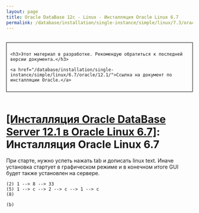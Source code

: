 ```yaml
---
layout: page
title: Oracle DataBase 12c - Linux - Инсталляция Oracle Linux 6.7
permalink: /database/installation/single-instance/simple/linux/7.3/oracle/12.2/oel67-installation/
---
```


<br/>

<div style="padding:10px; border:thin solid black;">

	<h3>Этот материал в разработке. Рекомендую обратиться к последней версии документа.</h3>

    <a href="/database/installation/single-instance/simple/linux/6.7/oracle/12.1/">Ссылка на документ по инсталляции Oracle.</a>

</div>

<br/>

# <a href="/database/installation/single-instance/simple/linux/6.7/oracle/12.1/">[Инсталляция Oracle DataBase Server 12.1 в Oracle Linux 6.7]</a>: Инсталляция Oracle Linux 6.7


При старте, нужно успеть нажать tab и дописать linux text. Иначе установка стартует в графическом режиме и в конечном итоге GUI будет также установлен на сервере.


    (2) 1 --> 8 --> 33
    (5) 1 --> c --> 2 --> c --> 1 --> c
    (8)

    (b)
